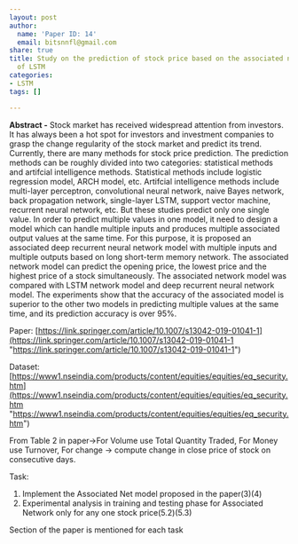 ```yaml
---
layout: post
author:
  name: 'Paper ID: 14'
  email: bitsnnfl@gmail.com
share: true
title: Study on the prediction of stock price based on the associated network model
  of LSTM
categories:
- LSTM
tags: []

---
```

**Abstract -** Stock market has received widespread attention from investors. It has always been a hot spot for investors and investment companies to grasp the change regularity of the stock market and predict its trend. Currently, there are many methods for stock price prediction. The prediction methods can be roughly divided into two categories: statistical methods and artifcial intelligence methods. Statistical methods include logistic regression model, ARCH model, etc. Artifcial intelligence methods include multi-layer perceptron, convolutional neural network, naive Bayes network, back propagation network, single-layer LSTM, support vector machine, recurrent neural network, etc. But these studies predict only one single value. In order to predict multiple values in one model, it need to design a model which can handle multiple inputs and produces multiple associated output values at the same time. For this purpose, it is proposed an associated deep recurrent neural network model with multiple inputs and multiple outputs based on long short-term memory network. The associated network model can predict the opening price, the lowest price and the highest price of a stock simultaneously. The associated network model was compared with LSTM network model and deep recurrent neural network model. The experiments show that the accuracy of the associated model is superior to the other two models in predicting multiple values at the same time, and its prediction accuracy is over 95%.

Paper: [https://link.springer.com/article/10.1007/s13042-019-01041-1](https://link.springer.com/article/10.1007/s13042-019-01041-1 "https://link.springer.com/article/10.1007/s13042-019-01041-1")

Dataset: [https://www1.nseindia.com/products/content/equities/equities/eq_security.htm](https://www1.nseindia.com/products/content/equities/equities/eq_security.htm "https://www1.nseindia.com/products/content/equities/equities/eq_security.htm")

From Table 2 in paper->For Volume use Total Quantity Traded, For Money use Turnover, For change -> compute change in close price of stock on consecutive days.

Task:

1. Implement the Associated Net model proposed in the paper(3)(4)
2. Experimental analysis in training and testing phase for Associated Network only for any one stock price(5.2)(5.3)

Section of the paper is mentioned for each task